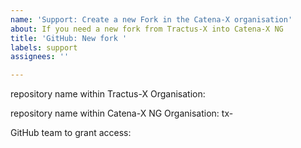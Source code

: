 ```yaml
---
name: 'Support: Create a new Fork in the Catena-X organisation'
about: If you need a new fork from Tractus-X into Catena-X NG
title: 'GitHub: New fork '
labels: support
assignees: ''

---
```


repository name within Tractus-X Organisation: 
<!-- Please tell us the repo_name -->

repository name within Catena-X NG Organisation: 
tx-<!-- Please tell us the repo_name -->

GitHub team to grant access: 
<!-- Please tell us the github_team_name to get access-->
